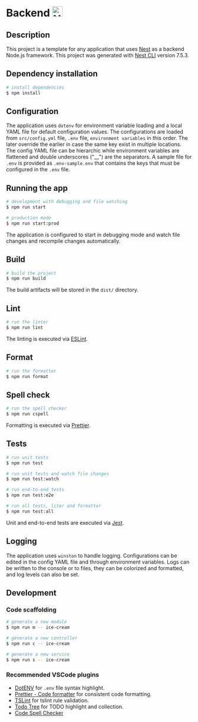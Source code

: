 # Backend <a href="http://nestjs.com/" target="blank"><img src="https://nestjs.com/img/logo_text.svg" height="28" alt="Nest Logo" /></a>

## Description

This project is a template for any application that uses [Nest](https://github.com/nestjs/nest) as a backend Node.js framework. This project was generated with [Nest CLI](https://docs.nestjs.com/cli/overview) version 7.5.3.

## Dependency installation

```bash
# install dependencies
$ npm install
```

## Configuration

The application uses `dotenv` for environment variable loading and a local YAML file for default configuration values. The configurations are loaded from `src/config.yml` file, `.env` file, `environment variables` in this order. The later override the earlier in case the same key exist in multiple locations. The config YAML file can be hierarchic while environment variables are flattened and double underscores ("\_\_") are the separators. A sample file for `.env` is provided as `.env-sample.env` that contains the keys that must be configured in the `.env` file.

## Running the app

```bash
# development with debugging and file watching
$ npm run start

# production mode
$ npm run start:prod
```

The application is configured to start in debugging mode and watch file changes and recompile changes automatically.

## Build

```bash
# build the project
$ npm run build
```

The build artifacts will be stored in the `dist/` directory.

## Lint

```bash
# run the linter
$ npm run lint
```

The linting is executed via [ESLint](https://eslint.org/).

## Format

```bash
# run the formatter
$ npm run format
```

## Spell check

```bash
# run the spell checker
$ npm run cspell
```

Formatting is executed via [Prettier](https://prettier.io/).

## Tests

```bash
# run unit tests
$ npm run test

# run unit tests and watch file changes
$ npm run test:watch

# run end-to-end tests
$ npm run test:e2e

# run all tests, liter and formatter
$ npm run test:all
```

Unit and end-to-end tests are executed via [Jest](https://jestjs.io/).

## Logging

The application uses `winston` to handle logging. Configurations can be edited in the config YAML file and through environment variables. Logs can be written to the console or to files, they can be colorized and formatted, and log levels can also be set.

## Development

### Code scaffolding

```bash
# generate a new module
$ npm run m -- ice-cream

# generate a new controller
$ npm run c -- ice-cream

# generate a new service
$ npm run s -- ice-cream
```

### Recommended VSCode plugins

-   [DotENV](https://marketplace.visualstudio.com/items?itemName=mikestead.dotenv) for `.env` file syntax highlight.
-   [Prettier - Code formatter](https://marketplace.visualstudio.com/items?itemName=esbenp.prettier-vscode) for consistent code formatting.
-   [TSLint](https://marketplace.visualstudio.com/items?itemName=ms-vscode.vscode-typescript-tslint-plugin) for tslint rule validation.
-   [Todo Tree](https://marketplace.visualstudio.com/items?itemName=Gruntfuggly.todo-tree) for TODO highlight and collection.
-   [Code Spell Checker](https://marketplace.visualstudio.com/items?itemName=streetsidesoftware.code-spell-checker)
